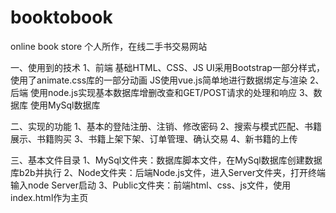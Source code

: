 # booktobook
online book store
个人所作，在线二手书交易网站



一、使用到的技术
1、前端
基础HTML、CSS、JS
UI采用Bootstrap一部分样式，使用了animate.css库的一部分动画
JS使用vue.js简单地进行数据绑定与渲染
2、后端
使用node.js实现基本数据库增删改查和GET/POST请求的处理和响应
3、数据库
使用MySql数据库


二、实现的功能
1、基本的登陆注册、注销、修改密码
2、搜索与模式匹配、书籍展示、书籍购买
3、书籍上架下架、订单管理、确认交易
4、新书籍的上传
 
 
三、基本文件目录
1、MySql文件夹：数据库脚本文件，在MySql数据库创建数据库b2b并执行
2、Node文件夹：后端Node.js文件，进入Server文件夹，打开终端输入node Server启动
3、Public文件夹：前端html、css、js文件，使用index.html作为主页
